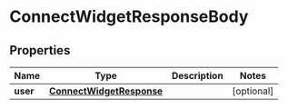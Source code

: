 

# ConnectWidgetResponseBody


## Properties

| Name | Type | Description | Notes |
|------------ | ------------- | ------------- | -------------|
|**user** | [**ConnectWidgetResponse**](ConnectWidgetResponse.md) |  |  [optional] |



